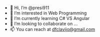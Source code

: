 - 👋 Hi, I’m @presi911
- 👀 I’m interested in Web Programming 
- 🌱 I’m currently learning C# VS Angular
- 💞️ I’m looking to collaborate on ...
- 📫 You can reach at dfclavijo@gmail.com

<!---
presi911/presi911 is a ✨ special ✨ repository because its `README.md` (this file) appears on your GitHub profile.
You can click the Preview link to take a look at your changes.
--->
